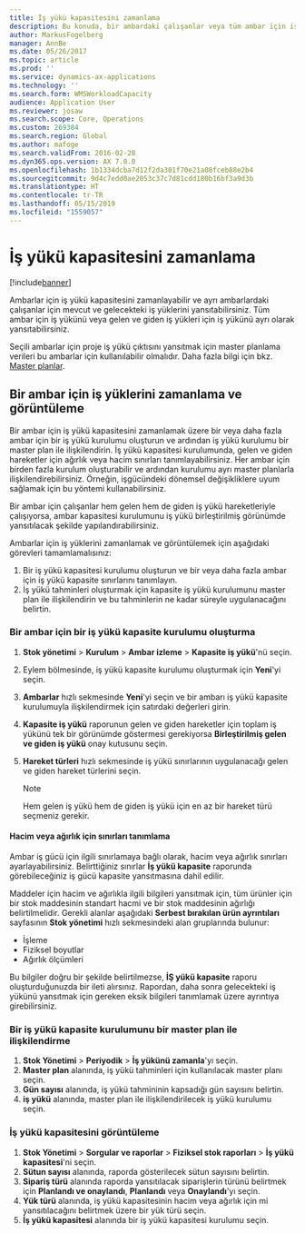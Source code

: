 ```yaml
---
title: İş yükü kapasitesini zamanlama
description: Bu konuda, bir ambardaki çalışanlar veya tüm ambar için iş yükü kapasitesinin nasıl ayarlanacağı ve zamanlanacağı açıklanmaktadır.
author: MarkusFogelberg
manager: AnnBe
ms.date: 05/26/2017
ms.topic: article
ms.prod: ''
ms.service: dynamics-ax-applications
ms.technology: ''
ms.search.form: WMSWorkloadCapacity
audience: Application User
ms.reviewer: josaw
ms.search.scope: Core, Operations
ms.custom: 269384
ms.search.region: Global
ms.author: mafoge
ms.search.validFrom: 2016-02-28
ms.dyn365.ops.version: AX 7.0.0
ms.openlocfilehash: 1b1334dcba7d12f2da301f70e21a08fceb88e2b4
ms.sourcegitcommit: 9d4c7edd0ae2053c37c7d81cdd180b16bf3a9d3b
ms.translationtype: HT
ms.contentlocale: tr-TR
ms.lasthandoff: 05/15/2019
ms.locfileid: "1559057"
---
```

# <a name="schedule-workload-capacity"></a>İş yükü kapasitesini zamanlama

[!include[banner](../includes/banner.md)]

Ambarlar için iş yükü kapasitesini zamanlayabilir ve ayrı ambarlardaki çalışanlar için mevcut ve gelecekteki iş yüklerini yansıtabilirsiniz. Tüm ambar için iş yükünü veya gelen ve giden iş yükleri için iş yükünü ayrı olarak yansıtabilirsiniz.

Seçili ambarlar için proje iş yükü çıktısını yansıtmak için master planlama verileri bu ambarlar için kullanılabilir olmalıdır. Daha fazla bilgi için bkz. [Master planlar](../master-planning/master-plans.md).

## <a name="schedule-and-view-workloads-for-a-warehouse"></a>Bir ambar için iş yüklerini zamanlama ve görüntüleme

Bir ambar için iş yükü kapasitesini zamanlamak üzere bir veya daha fazla ambar için bir iş yükü kurulumu oluşturun ve ardından iş yükü kurulumu bir master plan ile ilişkilendirin. İş yükü kapasitesi kurulumunda, gelen ve giden hareketler için ağırlık veya hacim sınırları tanımlayabilirsiniz. Her ambar için birden fazla kurulum oluşturabilir ve ardından kurulumu ayrı master planlarla ilişkilendirebilirsiniz. Örneğin, işgücündeki dönemsel değişikliklere uyum sağlamak için bu yöntemi kullanabilirsiniz.

Bir ambar için çalışanlar hem gelen hem de giden iş yükü hareketleriyle çalışıyorsa, ambar kapasitesi kurulumunu iş yükü birleştirilmiş görünümde yansıtılacak şekilde yapılandırabilirsiniz.

Ambarlar için iş yüklerini zamanlamak ve görüntülemek için aşağıdaki görevleri tamamlamalısınız:

1. Bir iş yükü kapasitesi kurulumu oluşturun ve bir veya daha fazla ambar için iş yükü kapasite sınırlarını tanımlayın.
2. İş yükü tahminleri oluşturmak için kapasite iş yükü kurulumunu master plan ile ilişkilendirin ve bu tahminlerin ne kadar süreyle uygulanacağını belirtin.

### <a name="create-a-workload-capacity-setup-for-a-warehouse"></a>Bir ambar için bir iş yükü kapasite kurulumu oluşturma

1. **Stok yönetimi** \> **Kurulum** \> **Ambar izleme** \> **Kapasite iş yükü**'nü seçin.
2. Eylem bölmesinde, iş yükü kapasite kurulumu oluşturmak için **Yeni**'yi seçin.
3. **Ambarlar** hızlı sekmesinde **Yeni**'yi seçin ve bir ambarı iş yükü kapasite kurulumuyla ilişkilendirmek için satırdaki değerleri girin.
4. **Kapasite iş yükü** raporunun gelen ve giden hareketler için toplam iş yükünü tek bir görünümde göstermesi gerekiyorsa **Birleştirilmiş gelen ve giden iş yükü** onay kutusunu seçin.
5. **Hareket türleri** hızlı sekmesinde iş yükü sınırlarının uygulanacağı gelen ve giden hareket türlerini seçin.

    > [!NOTE]
    > Hem gelen iş yükü hem de giden iş yükü için en az bir hareket türü seçmeniz gerekir.

#### <a name="define-limits-for-volume-or-weight"></a>Hacim veya ağırlık için sınırları tanımlama

Ambar iş gücü için ilgili sınırlamaya bağlı olarak, hacim veya ağırlık sınırları ayarlayabilirsiniz. Belirttiğiniz sınırlar **İş yükü kapasite** raporunda görebileceğiniz iş gücü kapasite yansıtmasına dahil edilir.

Maddeler için hacim ve ağırlıkla ilgili bilgileri yansıtmak için, tüm ürünler için bir stok maddesinin standart hacmi ve bir stok maddesinin ağırlığı belirtilmelidir. Gerekli alanlar aşağıdaki **Serbest bırakılan ürün ayrıntıları** sayfasının **Stok yönetimi** hızlı sekmesindeki alan gruplarında bulunur:

- İşleme
- Fiziksel boyutlar
- Ağırlık ölçümleri

Bu bilgiler doğru bir şekilde belirtilmezse, **İŞ yükü kapasite** raporu oluşturduğunuzda bir ileti alırsınız. Rapordan, daha sonra gelecekteki iş yükünü yansıtmak için gereken eksik bilgileri tanımlamak üzere ayrıntıya girebilirsiniz.

### <a name="associate-a-workload-capacity-setup-with-a-master-plan"></a>Bir iş yükü kapasite kurulumunu bir master plan ile ilişkilendirme

1. **Stok Yönetimi** \> **Periyodik** \> **İş yükünü zamanla**'yı seçin.
2. **Master plan** alanında, iş yükü tahminleri için kullanılacak master planı seçin.
3. **Gün sayısı** alanında, iş yükü tahmininin kapsadığı gün sayısını belirtin.
4. **iş yükü** alanında, master plan ile ilişkilendirilecek iş yükü kurulumu seçin.

### <a name="view-workload-capacity"></a>İş yükü kapasitesini görüntüleme

1. **Stok Yönetimi** \> **Sorgular ve raporlar** \> **Fiziksel stok raporları** \> **İş yükü kapasitesi**'ni seçin.
2. **Sütun sayısı** alanında, raporda gösterilecek sütun sayısını belirtin.
3. **Sipariş türü** alanında raporda yansıtılacak siparişlerin türünü belirtmek için **Planlandı ve onaylandı**, **Planlandı** veya **Onaylandı**'yı seçin.
4. **Yük türü** alanında, iş yükü kapasitesinin hacim veya ağırlık için mi yansıtılacağını belirtmek üzere bir yük türü seçin.
5. **İş yükü kapasitesi** alanında bir iş yükü kapasitesi kurulumu seçin.
